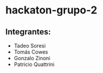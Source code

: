 # hackaton-grupo-2

## Integrantes:
- Tadeo Soresi
- Tomás Cowes
- Gonzalo Zinoni
- Patricio Quattrini